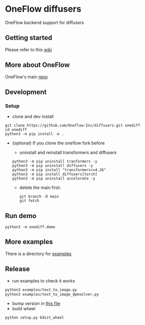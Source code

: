 # OneFlow diffusers

OneFlow backend support for diffusers

## Getting started

Please refer to this [wiki](https://github.com/Oneflow-Inc/diffusers/wiki/How-to-Run-OneFlow-Stable-Diffusion)

## More about OneFlow

OneFlow's main [repo](https://github.com/Oneflow-Inc/oneflow)

## Development

### Setup

- clone and dev install

```
git clone https://github.com/Oneflow-Inc/diffusers.git onediff
cd onediff
python3 -m pip install -e .
```

- (optional) If you clone the oneflow fork before

  - uninstall and reinstall transformers and diffusers

  ```
  python3 -m pip uninstall tranformers -y
  python3 -m pip uninstall diffusers -y
  python3 -m pip install "transformers>=4.26"
  python3 -m pip install diffusers[torch]
  python3 -m pip uninstall accelerate -y
  ```

  - delete the main first:

    ```
    git branch -D main
    git fetch
    ```

## Run demo

```
python3 -m onediff.demo
```

## More examples

There is a directory for [examples](/examples/)

## Release

- run examples to check it works

```bash
python3 examples/text_to_image.py
python3 examples/text_to_image_dpmsolver.py
```

- bump version in [this file](src/onediff/__init__.py)
- build wheel

```bash
python setup.py bdist_wheel
```
